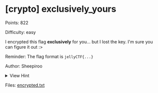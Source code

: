 # [crypto] exclusively_yours

Points: 822

Difficulty: easy

I encrypted this flag **exclusively** for you... but I lost the key. I'm sure you can figure it out :>

Reminder: The flag format is `jellyCTF{...}`

Author: Sheepiroo

<details>
<summary>View Hint</summary>

XOR cipher + start of the flag is known (`jellyCTF{`) Can you use this to find the starting letters of the key?

</details>

<style>
details summary { 
    cursor: pointer;
}
</style>

Files: [encrypted.txt](./encrypted.txt)

##
